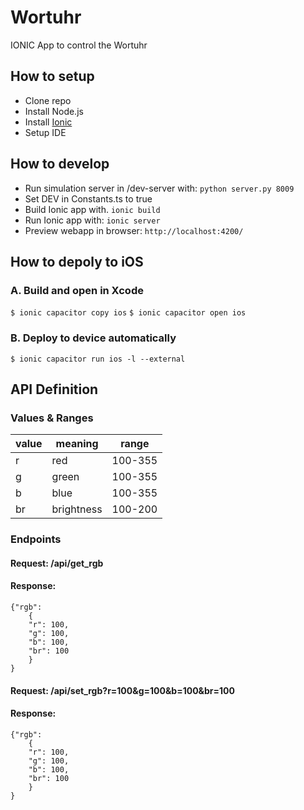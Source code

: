 # Wortuhr

IONIC App to control the Wortuhr

## How to setup

- Clone repo
- Install Node.js
- Install [Ionic](https://ionicframework.com)
- Setup IDE

## How to develop

- Run simulation server in /dev-server with: ```python server.py 8009```
- Set DEV in Constants.ts to true
- Build Ionic app with. ```ionic build```
- Run Ionic app with: ```ionic server```
- Preview webapp in browser: ```http://localhost:4200/```

## How to depoly to iOS

### A. Build and open in Xcode

```$ ionic capacitor copy ios```
```$ ionic capacitor open ios```

### B. Deploy to device automatically

```$ ionic capacitor run ios -l --external```


## API Definition

### Values & Ranges

| value | meaning    | range   |
|-------|------------|---------|
| r     | red        | 100-355 |
| g     | green      | 100-355 |
| b     | blue       | 100-355 |
| br    | brightness | 100-200 |

### Endpoints

#### Request: /api/get_rgb
#### Response:
```
{"rgb": 
	{
	"r": 100,
	"g": 100,
	"b": 100,
	"br": 100
	}
}
```


#### Request: /api/set_rgb?r=100&g=100&b=100&br=100
#### Response:
```
{"rgb": 
	{
	"r": 100,
	"g": 100,
	"b": 100,
	"br": 100
	}
}
```
